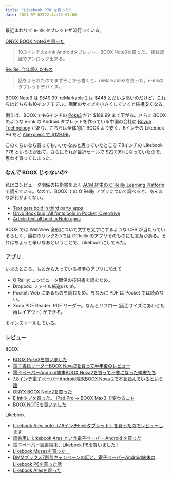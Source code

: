 ```yaml
---
title: "Likebook P78 を買った"
date: 2021-07-03T22:44:12-07:00
---
```


最近まわりで e-ink タブレットが流行っている。

[ONYX BOOX Note3を買った](https://karino2.github.io/2020/12/10/boox_note3.html)

> 10.3インチのe-ink Androidタブレット、BOOX Note3を買った。 指紋認証でアンロック出来る。

[Re: Re: 今年読んだもの](https://messagepassing.github.io/004-whatiread/03-jmuk/)

> 話をふられたのでまずそこから書くと、reMarkable2を買った。e-inkのタブレットデバイス。

BOOX Note3 は $549.99, reMarkable 2 は $448 とだいぶ高いのだけど、これらはどちらも10インチモデル。画面のサイズを小さくしていくと結構安くなる。

例えば、BOOX でも6インチの [Poke3](https://shop.boox.com/products/poke2-poke3) だと $189.99 まで下がる。さらに BOOX のような e-ink の Android タブレットを作っている中国の会社に [Boyue Technology](http://www.boyue.com/) があり、こちらは全体的に BOOX より安く、6インチの Likebook P6 だと [Aliexpress で $129.99](https://www.aliexpress.com/item/1005001997477852.html)。

このくらいなら買ってもいいかなあと思っていたところ 7.8インチの Likebook P78 というのが出て、さらにそれが最近セールで $227.99 になっていたので、思わず買ってしまった。

### なんで BOOX じゃないの?

私はコンピュータ関係の技術書をよく [ACM 経由の O'Reilly Learning Platform](https://learning.acm.org/e-learning) で読んでいる。なので、BOOX での O'Reilly アプリについて調べると、あんまり評判がよくない。

* [Text gets bold in third party apps](https://help.boox.com/hc/en-us/community/posts/360061548591-Text-gets-bold-in-third-party-apps-)
* [Onyx Boox bug: All fonts bold in Pocket, Overdrive](http://bbs.onyx-international.com/t/onyx-boox-bug-all-fonts-bold-in-pocket-overdrive/1933)
* [Article text all bold in Note apps](https://www.reddit.com/r/Onyx_Boox/comments/lappwe/article_text_all_bold_in_note_apps/)

BOOX では WebView 全般について文字を太字にするような CSS が当たっているらしく、最初のリンク2つでは O'Reilly のアプリそのものにも言及がある。それはちょっと辛いなあということで、Likebook にしてみた。

### アプリ

いまのところ、もとから入っている標準のアプリに加えて

* O'Reilly: コンピュータ関係の技術書を読むため。
* Dropbox: ファイル転送のため。
* Pocket: Web にあるものを読むため。ちなみに PDF は Pocket では読めない。
* Xodo PDF Reader: PDF リーダー。なんとリフロー (画面サイズにあわせた再レイアウト) ができる。

をインストールしている。

### レビュー

BOOX

* [BOOX Poke3を買いました](https://mandarinnote.com/archives/27363)
* [電子書籍リーダーBOOX Nova2を買って半年後のレビュー](https://mandarinnote.com/archives/27238)
* [電子ペーパーAndroid端末BOOX Nova2を買って不要になった端末たち](https://nowokay.hatenablog.com/entry/2020/10/09/191848)
* [7.8インチ電子ペーパーAndroid端末BOOX Nova 2で本を読んでいるという話](https://kimono-oyaji.com/note-boox-nova-2-01/)
* [ONYX BOOX Note2を買った](https://oredake.hateblo.jp/entry/2020/07/03/212530)
* [E Inkタブを買った。 iPad Pro → BOOX Max3 で変わるコト](https://mupon.net/boox-max3-bought/)
* [BOOX NOTEを買いました](https://penguins.hatenadiary.jp/entry/2018/07/16/115313)

Likebook

* [Likebook Ares note（7.8インチEinkタブレット）を買ったのでレビューします](https://nakaiyuhi.com/likebook-ares/)
* [読書用に Likebook Ares という電子ペーパー Android を買った](https://chroju.dev/blog/likebook_ares_e_ink_android_review)
* [電子ペーパー読書端末、Likebook P6を買いました！](https://mandarinnote.com/archives/28755)
* [Likebook Musesを買った。](https://evaco.hateblo.jp/entry/2019/11/01/192500)
* [DMMブックス7割引キャンペーンの話と、電子ペーパーAndroid端末のLikebook P6を買った話](https://soysoftware.sakura.ne.jp/archives/2098)
* [Likebook Aresを買った](https://sakana0147.fanbox.cc/posts/968674)